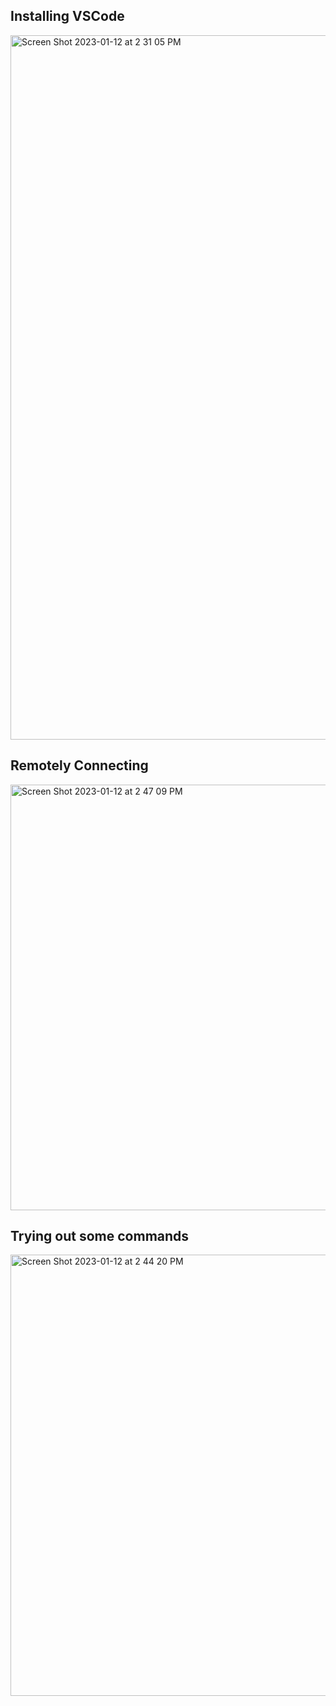 ## Installing VSCode

<img width="1127" alt="Screen Shot 2023-01-12 at 2 31 05 PM" src="https://user-images.githubusercontent.com/69327109/212196294-8c494886-eb7f-42ff-9aad-a8e8edf5a2aa.png">

## Remotely Connecting
<img width="681" alt="Screen Shot 2023-01-12 at 2 47 09 PM" src="https://user-images.githubusercontent.com/69327109/212197592-37d1ee54-4643-4b49-9d06-52eb071f260d.png">

## Trying out some commands
<img width="706" alt="Screen Shot 2023-01-12 at 2 44 20 PM" src="https://user-images.githubusercontent.com/69327109/212197305-1b03fe90-4ed8-438a-b78f-046e6e3d8fda.png">

